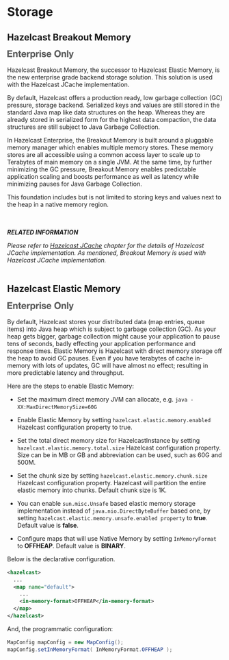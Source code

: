 
# Storage

## Hazelcast Breakout Memory

![](images/enterprise-onlycopy.jpg)

Hazelcast Breakout Memory, the successor to Hazelcast Elastic Memory, is the new enterprise grade backend storage solution. This solution is used with the Hazelcast JCache implementation.


By default, Hazelcast offers a production ready, low garbage collection (GC) pressure, storage backend. Serialized keys and values are still stored in the standard Java map like data structures on the heap. Whereas they are already stored in serialized form for the highest data compaction, the data structures are still subject to Java Garbage Collection.

In Hazelcast Enterprise, the Breakout Memory is built around a pluggable memory manager which enables multiple memory stores. These memory stores are all accessible using a common access layer to scale up to Terabytes of main memory on a single JVM. At the same time, by further minimizing the GC pressure, Breakout Memory enables predictable application scaling and boosts performance as well as latency while minimizing pauses for Java Garbage Collection.

This foundation includes but is not limited to storing keys and values next to the heap in a native memory region.

<br></br>
***RELATED INFORMATION***

*Please refer to [Hazelcast JCache](#hazelcast-jcache) chapter for the details of Hazelcast JCache implementation. As mentioned, Breakout Memory is used with Hazelcast JCache implementation.*
<br></br>




## Hazelcast Elastic Memory

![](images/enterprise-onlycopy.jpg)


By default, Hazelcast stores your distributed data (map entries, queue items) into Java heap which is subject to garbage collection (GC). As your heap gets bigger, garbage collection might cause your application to pause tens of seconds, badly effecting your application performance and response times. Elastic Memory is Hazelcast with direct memory storage off the heap to avoid GC pauses. Even if you have terabytes of cache in-memory with lots of updates, GC will have almost no effect; resulting in more predictable latency and throughput.

Here are the steps to enable Elastic Memory:

- Set the maximum direct memory JVM can allocate, e.g. `java -XX:MaxDirectMemorySize=60G`

- Enable Elastic Memory by setting `hazelcast.elastic.memory.enabled` Hazelcast configuration property to true.

- Set the total direct memory size for HazelcastInstance by setting `hazelcast.elastic.memory.total.size` Hazelcast configuration property. Size can be in MB or GB and abbreviation can be used, such as 60G and 500M.

- Set the chunk size by setting `hazelcast.elastic.memory.chunk.size` Hazelcast configuration property. Hazelcast will partition the entire elastic memory into chunks. Default chunk size is 1K.

- You can enable `sun.misc.Unsafe` based elastic memory storage implementation instead of `java.nio.DirectByteBuffer` based one, by setting `hazelcast.elastic.memory.unsafe.enabled property` to **true**. Default value is **false**.

- Configure maps that will use Native Memory by setting `InMemoryFormat` to **OFFHEAP**. Default value is **BINARY**.

Below is the declarative configuration.

```xml
<hazelcast>
  ...
  <map name="default">
    ...
    <in-memory-format>OFFHEAP</in-memory-format>
  </map>
</hazelcast>
```


And, the programmatic configuration:

```java
MapConfig mapConfig = new MapConfig();
mapConfig.setInMemoryFormat( InMemoryFormat.OFFHEAP );
```

<br> </br>

